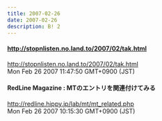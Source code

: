 ```yaml
---
title: 2007-02-26
date: 2007-02-26
description: B! 2
---
```


#### http://stopnlisten.no.land.to/2007/02/tak.html
http://stopnlisten.no.land.to/2007/02/tak.html<br>
Mon Feb 26 2007 11:47:50 GMT+0900 (JST)<br>


#### RedLine Magazine : MTのエントリを関連付けてみる
http://redline.hippy.jp/lab/mt/mt_related.php<br>
Mon Feb 26 2007 10:15:30 GMT+0900 (JST)<br>


